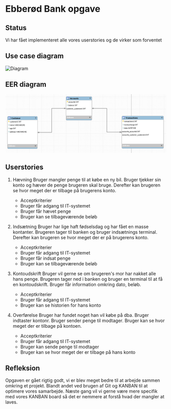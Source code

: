 # Ebberød Bank opgave

## Status

Vi har fået implementeret alle vores userstories og de virker som forventet

## Use case diagram

![Diagram](src/main/resources/Ebberød_Bank_1.0_usecase_diagram.png)

## EER diagram

![Diagram](src/main/resources/EER_Diagram_billede.png)

## Userstories

1. Hævning
   Bruger mangler penge til at købe en ny bil.
   Bruger tjekker sin konto og hæver de penge brugeren skal bruge.
   Derefter kan brugeren se hvor meget der er tilbage på brugerens konto.

   - Acceptkriterier
   - Bruger får adgang til IT-systemet
   - Bruger får hævet penge
   - Bruger kan se tilbageværende beløb

2. Indsætning
   Bruger har lige haft fødselsdag og har fået en masse kontanter.
   Brugeren tager til banken og bruger indsætnings terminal.
   Derefter kan brugeren se hvor meget der er på brugerens konto.

   - Acceptkriterier
   - Bruger får adgang til IT-systemet
   - Bruger får indsat penge
   - Bruger kan se tilbageværende beløb

3. Kontoudskrift
   Bruger vil gerne se om brugeren's mor har nakket alle hans penge.
   Brugeren tager ned i banken og bruger en terminal til at få en kontoudskrift.
   Bruger får information omkring dato, beløb.

   - Acceptkriterier
   - Bruger får adgang til IT-systemet
   - Bruger kan se historien for hans konto

4. Overførelse
   Bruger har fundet noget han vil købe på dba.
   Bruger indtaster kontonr.
   Bruger sender penge til modtager.
   Bruger kan se hvor meget der er tilbage på kontoen.

   - Acceptkriterier
   - Bruger får adgang til IT-systemet
   - Bruger kan sende penge til modtager
   - Bruger kan se hvor meget der er tilbage på hans konto
	
## Refleksion

Opgaven er gået rigtig godt, vi er blev meget bedre til at arbejde sammen omkring et projekt. 
Blandt andet ved brugen af Git og KANBAN til at optimere vores samarbejde. 
Næste gang vil vi gerne være mere specifik med vores KANBAN board så det er nemmere at 
forstå hvad der mangler at laves. 





